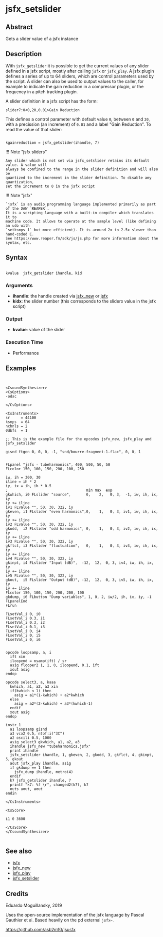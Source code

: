 # jsfx_setslider

## Abstract

Gets a slider value of a jsfx instance


## Description

With `jsfx_getslider` it is possible to get the current values of any slider
defined in a jsfx script, mostly after calling `jsfx` or `jsfx_play`.
A jsfx plugin defines a series of up to 64 sliders, which are control parameters
used by the script. A slider can also be used to output values to the caller, for 
example to indicate the gain reduction in a compressor plugin, or the frequency
in a pitch tracking plugin. 

A slider definition in a jsfx script has the form:

    slider7:0<0,20,0.01>Gain Reduction
    
This defines a control parameter with default value `0`, between `0` and `20`,
with a precission (an increment) of `0.01` and a label "Gain Reduction". To read
the value of that slider:

```csound

kgainreduction = jsfx_getslider(ihandle, 7)

```

!!! Note "jsfx sliders"

    Any slider which is not set via jsfx_setslider retains its default value. A value will 
    always be confined to the range in the slider definition and will also be 
    quantized to the increment in the slider definition. To disable any quantization,
    set the increment to 0 in the jsfx script

!!! Note "jsfx"

    `jsfx` is an audio programming language implemented primarily as part of the DAW `REAPER`. 
    It is a scripting language with a built-in compiler which translates it to 
    machine code. It allows to operate at the sample level (like defining an udo with 
    `setksmps 1` but more efficient). It is around 2x to 2.5x slower than hand-coded C.
    See https://www.reaper.fm/sdk/js/js.php for more information about the syntax, etc.


## Syntax

```csound

kvalue  jsfx_getslider ihandle, kid

```    
    
### Arguments

* **ihandle**: the handle created via [jsfx_new] or [jsfx]
* **kidx**: the slider number (this corresponds to the sliderx value in the jsfx script)

### Output

* **kvalue**: value of the slider

### Execution Time

* Performance

## Examples

```csound


<CsoundSynthesizer>
<CsOptions>
-odac 

</CsOptions>

<CsInstruments>
sr     = 44100
ksmps  = 64
nchnls = 2
0dbfs  = 1

;; This is the example file for the opcodes jsfx_new, jsfx_play and jsfx_setslider

gisnd ftgen 0, 0, 0, -1, "snd/bourre-fragment-1.flac", 0, 0, 1


FLpanel "jsfx - tubeharmonics", 400, 500, 50, 50
FLcolor 150, 100, 150, 200, 100, 250

iw, ih = 300, 30
iline = ih * 2
iy, ix = ih, ih * 0.5
;                                    min max  exp
gkwhich, i0 FLslider "source",       0,    2,   0, 3,  -1, iw, ih, ix, iy
iy += iline
iv1 FLvalue "", 50, 30, 322, iy
gkeven, i1 FLslider "even harmonics",0,    1,   0, 3, iv1, iw, ih, ix, iy
iy += iline
iv2 FLvalue "", 50, 30, 322, iy
gkodd,  i2 FLslider "odd harmonics", 0,    1,   0, 3, iv2, iw, ih, ix, iy
iy += iline
iv3 FLvalue "", 50, 30, 322, iy
gkflct, i3 FLslider "fluctuation",   0,    1,   0, 3, iv3, iw, ih, ix, iy
iy += iline
iv4 FLvalue "", 50, 30, 322, iy
gkinpt, i4 FLslider "Input (dB)",  -12,  12,  0, 3, iv4, iw, ih, ix, iy
iy += iline
iv5 FLvalue "", 50, 30, 322, iy
gkout,  i5 FLslider "Output (dB)", -12,  12,  0, 3, iv5, iw, ih, ix, iy
iy += iline
FLcolor 150, 100, 150, 200, 200, 100
gkdump, i6 FLbutton "Dump variables", 1, 0, 2, iw/2, ih, ix, iy, -1 
FLpanelEnd
FLrun

FLsetVal_i 0, i0
FLsetVal_i 0.3, i1
FLsetVal_i 0.3, i2
FLsetVal_i 0.1, i3
FLsetVal_i 0, i4
FLsetVal_i 0, i5
FLsetVal_i 0, i6


opcode loopsamp, a, i
  ift xin
  iloopend = nsamp(ift) / sr
  asig flooper2 1, 1, 0, iloopend, 0.1, ift
  xout asig
endop

opcode select3, a, kaaa
  kwhich, a1, a2, a3 xin
  if(kwhich < 1) then
    asig = a1*(1-kwhich) + a2*kwhich
  else
    asig = a2*(2-kwhich) + a3*(kwhich-1)
  endif
  xout asig
endop

instr 1
  a1 loopsamp gisnd
  a3 vco2 0.5, ntof:i("3C")
  a2 oscili 0.5, 1000
  asig select3 gkwhich, a1, a2, a3
  ihandle jsfx_new "tubeharmonics.jsfx"
  print ihandle
  jsfx_setslider ihandle, 1, gkeven, 2, gkodd, 3, gkflct, 4, gkinpt, 5, gkout
  aout jsfx_play ihandle, asig
  if gkdump == 1 then
    jsfx_dump ihandle, metro(4)
  endif
  k7 jsfx_getslider ihandle, 7
  printf "k7: %f \r", changed2(k7), k7
  outs aout, aout
endin

</CsInstruments>

<CsScore>

i1 0 3600

</CsScore>
</CsoundSynthesizer>


```


## See also

* [jsfx]
* [jsfx_new]
* [jsfx_play]
* [jsfx_setslider]

## Credits

Eduardo Moguillansky, 2019

Uses the open-source implementation of the jsfx language by Pascal Gauthier et al. Based heavily on
the pd external `jsfx~`.

https://github.com/asb2m10/jsusfx

[jsfx]: jsfx.md
[jsfx_new]: jsfx_new.md
[jsfx_play]: jsfx_play.md
[jsfx_setslider]: jsfx_setslider.md
